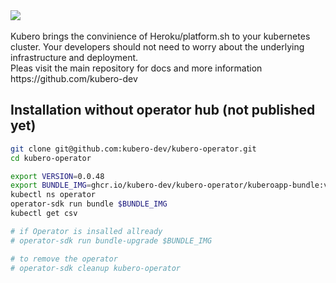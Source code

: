 <img src="https://raw.githubusercontent.com/kubero-dev/kubero/main/docs/logo/kubero-logo-horizontal.png">

<br>
<br>
Kubero brings the convinience of Heroku/platform.sh to your kubernetes cluster. Your developers should not need to worry about the underlying infrastructure and deployment.
<br>
Pleas visit the main repository for docs and more information 
https://github.com/kubero-dev 
<br>


## Installation without operator hub (not published yet)

```bash
git clone git@github.com:kubero-dev/kubero-operator.git 
cd kubero-operator

export VERSION=0.0.48
export BUNDLE_IMG=ghcr.io/kubero-dev/kubero-operator/kuberoapp-bundle:v$VERSION
kubectl ns operator
operator-sdk run bundle $BUNDLE_IMG
kubectl get csv

# if Operator is insalled allready 
# operator-sdk run bundle-upgrade $BUNDLE_IMG

# to remove the operator
# operator-sdk cleanup kubero-operator
```

